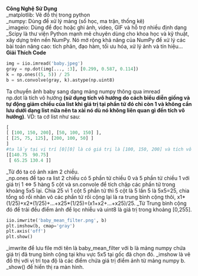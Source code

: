 **Công Nghệ Sử Dụng**<br>
_matplotlib: Vẽ đồ thị trong python<br>
_numpy: Dùng để xử lý mảng (số học, ma trận, thống kê)<br>
_imageio: Dùng để đọc hoặc ghi ảnh, video, GIF và hỗ trợ nhiều định dạng<br>
_Scipy là thư viện Python mạnh mẽ chuyên dùng cho khoa học và kỹ thuật, xây dựng trên nền NumPy. Nó mở rộng khả năng của NumPy để xử lý các bài toán nâng cao: tích phân, đạo hàm, tối ưu hóa, xử lý ảnh và tín hiệu...<br>
**Giải Thích Code**
```python
img = iio.imread('baby.jpeg')
gray = np.dot(img[..., :3], [0.299, 0.587, 0.114])
k = np.ones((5, 5)) / 25
b = sn.convolve(gray, k).astype(np.uint8)
```
Ta chuyển ảnh baby sang dạng mảng numpy thông qua imread<br>
np.dot là tích vô hướng **(sử dụng tích vô hướng do cách biểu diễn giống và tự động giảm chiều của list khi giá trị tại phần tử đó chỉ còn 1 và không cần lưu dưới dạng list nữa nên ta xài nó dù nó không liên quan gì đến tích vô hướng)**. VD: ta cớ list như sau:
```python
[
[ [100, 150, 200], [50, 100, 150] ],
[ [25, 75, 125], [200, 100, 50] ]
]
#ta lấy tại vị trí [0][0] là có giá trị là [100, 150, 200] và tích vô hướng với với [0.299, 0.587, 0.114] -> 100*0.299+150*0.587+200*0.114 ra giá trị tại vị trí [0][0] như list ở dưới và tương tự tại vị trí khác và ra list 2 chiều do chỉ có 1 giá trị, không còn là 3 giá trị RGB để cần lưu dưới dạng list nữa.
[[140.75  90.75]
 [ 65.25 130.4 ]]
```
_Từ đó ta có ảnh xám 2 chiều.<br>
_np.ones để tạo ra list 2 chiều có 5 phần tử chiều 0 và 5 phần tử chiều 1 với giá trị 1 <=> 5 hàng 5 cột và sn.convole để tích chập các phần tử trong khoảng 5x5 lại. Chia 25 vì 1 cột 5 phần tử thì 5 cột là 5 lần 5 là 5x5=25, chia tổng số rồi nhân vô các phần tử rồi cộng lại là ra trung bình cộng thôi, x1*(1/25)+x2*(1/25)+...+x25*(1/25)=(x1+x2+...+x25)/25.
_Từ Trung bình cộng đó để trải đều điểm ảnh để lọc nhiễu và uint8 là giá trị trong khoảng [0,255].
```python
iio.imwrite('baby_mean_filter.png', b)
plt.imshow(b, cmap='gray')
plt.axis('off')
plt.show()
```
_imwrite để lưu file mới tên là baby_mean_filter với b là mảng numpy chứa giá trị đã trung bình cộng tại khu vực 5x5 tại gốc đã chọn đó.
_imshow là vẽ đồ thị với vị trí tọa độ là các điểm chứa giá trị điểm ảnh từ mảng numpy b.
_show() để hiển thị ra màn hình.
